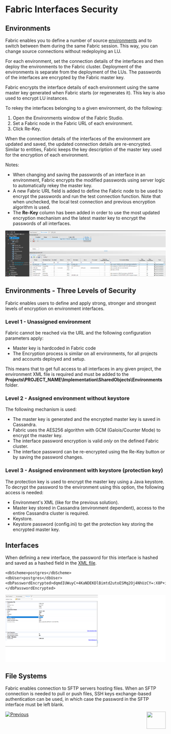 # **Fabric Interfaces Security** 


## Environments

Fabric enables you to define a number of source [environments]() and to switch between them during the same Fabric session. This way, you can change source connections without redeploying an LU.

For each environment, set the connection details of the interfaces and then deploy the environments to the Fabric cluster. Deployment of the environments is separate from the deployment of the LUs. The passwords of the interfaces are encrypted by the Fabric master key.

Fabric encrypts the interface details of each environment using the same master key generated when Fabric starts (or regenerates it). This key is also used to encrypt LU instances. 

To rekey the interfaces belonging to a given environment, do the following:
1. Open the Environments window of the Fabric Studio.
2. Set a Fabric node in the Fabric URL of each environment.
3. Click Re-Key.

When the connection details of the interfaces of the environment are updated and saved, the updated connection details are re-encrypted.
Similar to entities, Fabric keeps the key description of the master key used for the encryption of each environment.

Notes:

- When changing and saving the passwords of an interface in an environment, Fabric encrypts the modified passwords using server logic to automatically rekey the master key.
- A new Fabric URL field is added to define the Fabric node to be used to encrypt the passwords and run the test connection function. Note that when unchecked, the local test connection and previous encryption algorithm is used.
- The **Re-Key** column has been added in order to use the most updated encryption mechanism and the latest master key to encrypt the passwords of all interfaces.



<img src="/articles/26_fabric_security/images/06_fabric_envEncryption.PNG">




## Environments - Three Levels of Security 

Fabric enables users to define and apply strong, stronger and strongest levels of encryption on environment interfaces.


### Level 1 - Unassigned environment 
Fabric cannot be reached via the URL and the following configuration parameters apply:

- Master key is hardcoded in Fabric code
- The Encryption process is similar on all environments, for all projects and accounts deployed and setup.

This means that to get full access to all interfaces in any given project, the environment XML file is required and must be added to the **Projects\PROJECT_NAME\Implementation\SharedObjects\Environments** folder.


### Level 2 - Assigned environment without keystore

The following mechanism is used:

- The master key is generated and the encrypted master key is saved in Cassandra. 
- Fabric uses the AES256 algorithm with GCM (Galois/Counter Mode) to encrypt the master key.
- The interface password encryption is valid *only* on the defined Fabric cluster.
- The interface password can be re-encrypted using the Re-Key button or by saving the password changes.


### Level 3 - Assigned environment with keystore (protection key)
The protection key is used to encrypt the master key using a Java keystore. To decrypt the password to the environment using this option, the following access is needed:
- Environment's XML (like for the previous solution).
- Master key stored in Cassandra (environment dependent), access to the entire Cassandra cluster is required.
- Keystore.
- Keystore password (config.ini) to get the protection key storing the encrypted master key.


## Interfaces 

When defining a new interface, the password for this interface is hashed and saved as a hashed field in the [XML file](/articles/25_environments/04_offline_deployment.md#xml-file-example). 

``` 
<dbScheme>postgres</dbScheme>
<dbUser>postgres</dbUser>
<dbPasswordEncrypted>dqmdIUWuyC+4KaNDEKDlBimtd2utoESMq2Oj4NhUzCY=:X8P+ihKPTG2WuwfX0xztOPSS3lDLrr7Y+UrkzjkHf/c=</dbPasswordEncrypted>
```

<img src="/articles/26_fabric_security/images/05_fabric_Interfacesencryption.png">
          
## File Systems

Fabric enables connection to SFTP servers hosting files.
When an SFTP connection is needed to pull or push files, SSH keys exchange-based authentication can be used, in which case the password in the SFTP interface must be left blank.  
 

[![Previous](/articles/images/Previous.png)](/articles/26_fabric_security/03_fabric_LUI_encryption.md)[<img align="right" width="60" height="54" src="/articles/images/Next.png">](/articles/26_fabric_security/05_fabric_webservices_security.md)
